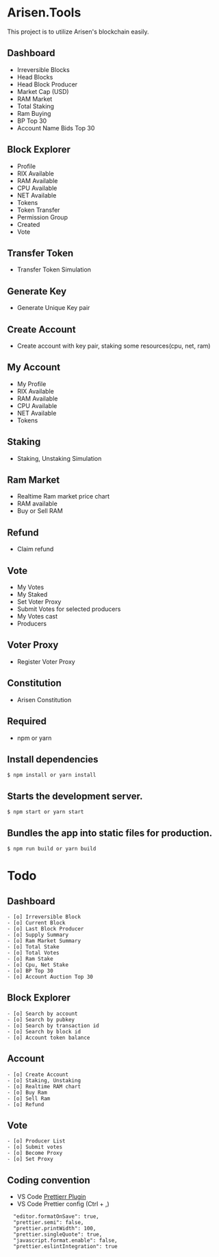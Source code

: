 # Arisen.Tools

This project is to utilize Arisen's blockchain easily.

## Dashboard

- Irreversible Blocks
- Head Blocks
- Head Block Producer
- Market Cap (USD)
- RAM Market
- Total Staking
- Ram Buying
- BP Top 30
- Account Name Bids Top 30

## Block Explorer

- Profile
- RIX Available
- RAM Available
- CPU Available
- NET Available
- Tokens
- Token Transfer
- Permission Group
- Created
- Vote

## Transfer Token

- Transfer Token Simulation

## Generate Key

- Generate Unique Key pair

## Create Account

- Create account with key pair, staking some resources(cpu, net, ram)

## My Account

- My Profile
- RIX Available
- RAM Available
- CPU Available
- NET Available
- Tokens

## Staking

- Staking, Unstaking Simulation

## Ram Market

- Realtime Ram market price chart
- RAM available
- Buy or Sell RAM

## Refund

- Claim refund

## Vote

- My Votes
- My Staked
- Set Voter Proxy
- Submit Votes for selected producers
- My Votes cast
- Producers

## Voter Proxy

- Register Voter Proxy

## Constitution

- Arisen Constitution

## Required

- npm or yarn

## Install dependencies

```
$ npm install or yarn install
```

## Starts the development server.

```
$ npm start or yarn start
```

## Bundles the app into static files for production.

```
$ npm run build or yarn build
```

# Todo

## Dashboard

```
- [o] Irreversible Block
- [o] Current Block
- [o] Last Block Producer
- [o] Supply Summary
- [o] Ram Market Summary
- [o] Total Stake
- [o] Total Votes
- [o] Ram Stake
- [o] Cpu, Net Stake
- [o] BP Top 30
- [o] Account Auction Top 30
```

## Block Explorer

```
- [o] Search by account
- [o] Search by pubkey
- [o] Search by transaction id
- [o] Search by block id
- [o] Account token balance
```

## Account

```
- [o] Create Account
- [o] Staking, Unstaking
- [o] Realtime RAM chart
- [o] Buy Ram
- [o] Sell Ram
- [o] Refund
```

## Vote

```
- [o] Producer List
- [o] Submit votes
- [o] Become Proxy
- [o] Set Proxy
```

## Coding convention

- VS Code [Prettierr Plugin](https://github.com/prettier/prettier-vscode)
- VS Code Prettier config (Ctrl + ,)

```
  "editor.formatOnSave": true,
  "prettier.semi": false,
  "prettier.printWidth": 100,
  "prettier.singleQuote": true,
  "javascript.format.enable": false,
  "prettier.eslintIntegration": true
```
